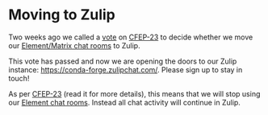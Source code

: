 # Moving to Zulip

Two weeks ago we called a [vote](https://github.com/conda-forge/cfep/pull/54) on [CFEP-23](https://github.com/conda-forge/cfep/blob/main/cfep-23.md) to decide whether we move our [Element/Matrix chat rooms](https://matrix.to/#/#conda-forge:matrix.org) to Zulip. 

This vote has passed and now we are opening the doors to our Zulip instance: https://conda-forge.zulipchat.com/. Please sign up to stay in touch!

As per [CFEP-23](https://github.com/conda-forge/cfep/blob/main/cfep-23.md) (read it for more details), this means that we will stop using our [Element chat rooms](https://matrix.to/#/#conda-forge:matrix.org). Instead all chat activity will continue in Zulip.
